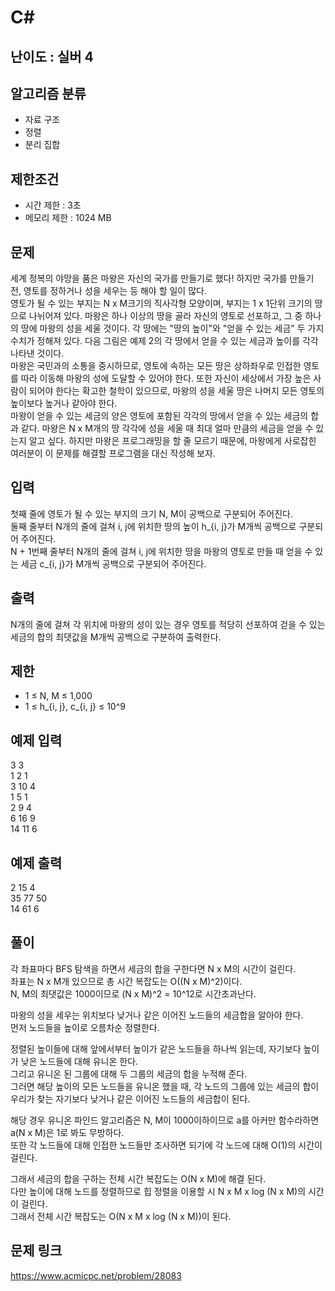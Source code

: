 # C#

## 난이도 : 실버 4

## 알고리즘 분류
  - 자료 구조
  - 정렬
  - 분리 집합

## 제한조건
  - 시간 제한 : 3초
  - 메모리 제한 : 1024 MB

## 문제
세계 정복의 야망을 품은 마왕은 자신의 국가를 만들기로 했다! 하지만 국가를 만들기 전, 영토를 정하거나 성을 세우는 등 해야 할 일이 많다.<br/>
영토가 될 수 있는 부지는 N x M크기의 직사각형 모양이며, 부지는 1 x 1단위 크기의 땅으로 나뉘어져 있다. 마왕은 하나 이상의 땅을 골라 자신의 영토로 선포하고, 그 중 하나의 땅에 마왕의 성을 세울 것이다. 각 땅에는 "땅의 높이"와 "얻을 수 있는 세금" 두 가지 수치가 정해져 있다. 다음 그림은 예제 2의 각 땅에서 얻을 수 있는 세금과 높이를 각각 나타낸 것이다.<br/>
마왕은 국민과의 소통을 중시하므로, 영토에 속하는 모든 땅은 상하좌우로 인접한 영토를 따라 이동해 마왕의 성에 도달할 수 있어야 한다. 또한 자신이 세상에서 가장 높은 사람이 되어야 한다는 확고한 철학이 있으므로, 마왕의 성을 세울 땅은 나머지 모든 영토의 높이보다 높거나 같아야 한다.<br/>
마왕이 얻을 수 있는 세금의 양은 영토에 포함된 각각의 땅에서 얻을 수 있는 세금의 합과 같다. 마왕은 N x M개의 땅 각각에 성을 세울 때 최대 얼마 만큼의 세금을 얻을 수 있는지 알고 싶다. 하지만 마왕은 프로그래밍을 할 줄 모르기 때문에, 마왕에게 사로잡힌 여러분이 이 문제를 해결할 프로그램을 대신 작성해 보자.<br/>


## 입력
첫째 줄에 영토가 될 수 있는 부지의 크기 N, M이 공백으로 구분되어 주어진다.<br/>
둘째 줄부터 N개의 줄에 걸쳐 i, j에 위치한 땅의 높이 h_{i, j}가 M개씩 공백으로 구분되어 주어진다.<br/>
N + 1번째 줄부터 N개의 줄에 걸쳐 i, j에 위치한 땅을 마왕의 영토로 만들 때 얻을 수 있는 세금 c_{i, j}가 M개씩 공백으로 구분되어 주어진다.<br/>


## 출력
N개의 줄에 걸쳐 각 위치에 마왕의 성이 있는 경우 영토를 적당히 선포하여 걷을 수 있는 세금의 합의 최댓값을 M개씩 공백으로 구분하여 출력한다.<br/>


## 제한
  - 1 ≤ N, M ≤ 1,000
  - 1 ≤ h_{i, j}, c_{i, j} ≤ 10^9


## 예제 입력
3 3<br/>
1 2 1<br/>
3 10 4<br/>
1 5 1<br/>
2 9 4<br/>
6 16 9<br/>
14 11 6<br/>


## 예제 출력
2 15 4<br/>
35 77 50<br/>
14 61 6<br/>


## 풀이
각 좌표마다 BFS 탐색을 하면서 세금의 합을 구한다면 N x M의 시간이 걸린다.<br/>
좌표는 N x M개 있으므로 총 시간 복잡도는 O((N x M)^2)이다.<br/>
N, M의 최댓값은 1000이므로 (N x M)^2 = 10^12로 시간초과난다.<br/>


마왕의 성을 세우는 위치보다 낮거나 같은 이어진 노드들의 세금합을 알아야 한다.<br/>
먼저 노드들을 높이로 오름차순 정렬한다.<br/>


정렬된 높이들에 대해 앞에서부터 높이가 같은 노드들을 하나씩 읽는데, 자기보다 높이가 낮은 노드들에 대해 유니온 한다.<br/>
그리고 유니온 된 그룹에 대해 두 그룹의 세금의 합을 누적해 준다.<br/>
그러면 해당 높이의 모든 노드들을 유니온 했을 때, 각 노드의 그룹에 있는 세금의 합이 우리가 찾는 자기보다 낮거나 같은 이어진 노드들의 세금합이 된다.<br/>


해당 경우 유니온 파인드 알고리즘은 N, M이 1000이하이므로 a를 아커만 함수라하면 a(N x M)은 1로 봐도 무방하다.<br/>
또한 각 노드들에 대해 인접한 노드들만 조사하면 되기에 각 노드에 대해 O(1)의 시간이 걸린다.<br/>


그래서 세금의 합을 구하는 전체 시간 복잡도는 O(N x M)에 해결 된다.<br/>
다만 높이에 대해 노드를 정렬하므로 힙 정렬을 이용할 시 N x M x log (N x M)의 시간이 걸린다.<br/>
그래서 전체 시간 복잡도는 O(N x M x log (N x M))이 된다.<br/>


## 문제 링크
https://www.acmicpc.net/problem/28083
